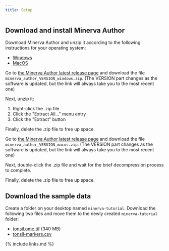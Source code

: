 ```yaml
---
title: Setup
---
```



## Download and install Minerva Author

Download Minerva Author and unzip it according to the following instructions for your operating system:

<div>
  <ul class="nav nav-tabs" role="tablist">
    <li role="presentation"><a data-os="windows" href="#unzip-windows" aria-controls="Windows" role="tab" data-toggle="tab">Windows</a></li>
    <li role="presentation"><a data-os="macos" href="#unzip-macos" aria-controls="MacOS" role="tab" data-toggle="tab">MacOS</a></li>
  </ul>
  <div class="tab-content">
    <article role="tabpanel" class="tab-pane" id="unzip-windows">
      <p>Go to <a href="https://github.com/labsyspharm/minerva-author/releases/latest">the Minerva
      Author latest release page</a> and download the file
      <code>minerva_author_VERSION_windows.zip</code>. (The VERSION part changes as the software is
      updated, but the link will always take you to the most recent one)</p>
      <p>Next, unzip it:</p>
      <ol>
        <li>Right-click the .zip file</li>
        <li>Click the "Extract All..." menu entry</li>
        <li>Click the "Extract" button</li>
      </ol>
      <p>Finally, delete the .zip file to free up space.</p>
    </article>
    <article role="tabpanel" class="tab-pane" id="unzip-macos">
      <p>Go to <a href="https://github.com/labsyspharm/minerva-author/releases/latest">the Minerva
      Author latest release page</a> and download the file
      <code>minerva_author_VERSION_macos.zip</code>. (The VERSION part changes as the software is
      updated, but the link will always take you to the most recent one)</p>
      <p>Next, double-click the .zip file and wait for the brief decompression process to complete.</p>
      <p>Finally, delete the .zip file to free up space.</p>
    </article>
  </div>
</div>


## Download the sample data

Create a folder on your desktop named `minerva-tutorial`. Download the following two files and move
them to the newly created `minerva-tutorial` folder:

* [tonsil.ome.tif](https://htan-minerva-story-testing.s3.amazonaws.com/tonsil/tonsil.ome.tif) (340 MB)
* [tonsil-markers.csv](https://htan-minerva-story-testing.s3.amazonaws.com/tonsil/tonsil-markers.csv)


{% include links.md %}
